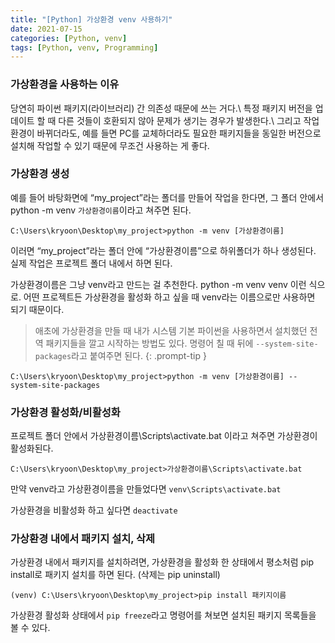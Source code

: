 ```yaml
---
title: "[Python] 가상환경 venv 사용하기"
date: 2021-07-15
categories: [Python, venv]
tags: [Python, venv, Programming]
---
```


### 가상환경을 사용하는 이유
당연히 파이썬 패키지(라이브러리) 간 의존성 때문에 쓰는 거다.\\
특정 패키지 버전을 업데이트 할 때 다른 것들이 호환되지 않아 문제가 생기는 경우가 발생한다.\\
그리고 작업환경이 바뀌더라도, 예를 들면 PC를 교체하더라도 필요한 패키지들을 동일한 버전으로 설치해 작업할 수 있기 때문에 무조건 사용하는 게 좋다.

### 가상환경 생성
예를 들어 바탕화면에 “my_project”라는 폴더를 만들어 작업을 한다면, 그 폴더 안에서 python -m venv `가상환경이름`이라고 쳐주면 된다.

```
C:\Users\kryoon\Desktop\my_project>python -m venv [가상환경이름]
```

이러면 “my_project”라는 폴더 안에 “가상환경이름”으로 하위폴더가 하나 생성된다. 실제 작업은 프로젝트 폴더 내에서 하면 된다.

가상환경이름은 그냥 venv라고 만드는 걸 추천한다. python -m venv venv 이런 식으로. 어떤 프로젝트든 가상환경을 활성화 하고 싶을 때 venv라는 이름으로만 사용하면 되기 때문이다.

>  애초에 가상환경을 만들 때 내가 시스템 기본 파이썬을 사용하면서 설치했던 전역 패키지들을 깔고 시작하는 방법도 있다. 명령어 칠 때 뒤에 `--system-site-packages`라고 붙여주면 된다.
{: .prompt-tip }

```
C:\Users\kryoon\Desktop\my_project>python -m venv [가상환경이름] --system-site-packages
```

### 가상환경 활성화/비활성화
프로젝트 폴더 안에서 가상환경이름\Scripts\activate.bat 이라고 쳐주면 가상환경이 활성화된다.

```
C:\Users\kryoon\Desktop\my_project>가상환경이름\Scripts\activate.bat
```

만약 venv라고 가상환경이름을 만들었다면 `venv\Scripts\activate.bat`

가상환경을 비활성화 하고 싶다면 `deactivate`

### 가상환경 내에서 패키지 설치, 삭제
가상환경 내에서 패키지를 설치하려면, 가상환경을 활성화 한 상태에서 평소처럼 pip install로 패키지 설치를 하면 된다. (삭제는 pip uninstall)

```
(venv) C:\Users\kryoon\Desktop\my_project>pip install 패키지이름
```

가상환경 활성화 상태에서 `pip freeze`라고 명령어를 쳐보면 설치된 패키지 목록들을 볼 수 있다.